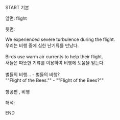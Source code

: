 START
기본

앞면:
flight


뒷면:
 <div>We experienced severe turbulence during the flight. </div><div><div>우리는 비행 중에 심한 난기류를 만났다.</div></div><div><br></div><div><div>Birds use warm air currents to help their flight. </div><div><div>새들은 따뜻한 기류를 이용하여 비행에 도움을 얻는다.</div></div></div><div><br></div><div><div><div>벌들의 비행... - 벌들의 비행?</div></div><div><div>""Flight of the Bees."" - ""Flight of the Bees?""</div></div></div><div><br></div><div>항공편 , 비행 <div>


해석:
<!--ID: 1746614453946-->
END